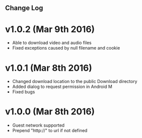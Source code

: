 Change Log
----------

# v1.0.2 (Mar 9th 2016)
- Able to download video and audio files
- Fixed exceptions caused by null filename and cookie

# v1.0.1 (Mar 8th 2016)
- Changed download location to the public Download directory
- Added dialog to request permission in Android M
- Fixed bugs

# v1.0.0 (Mar 8th 2016)
- Guest network supported
- Prepend "http://" to url if not defined